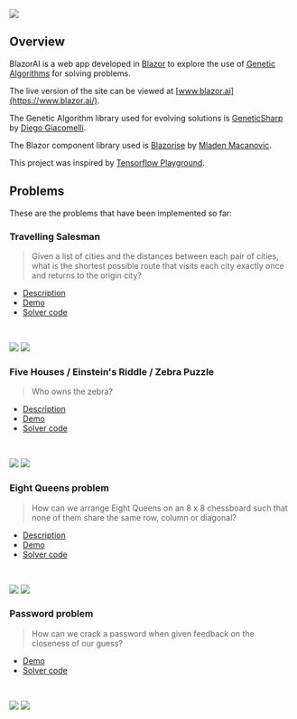 ![](docs/images/blazor-ai-logo.png)

## Overview

BlazorAI is a web app developed in [Blazor](https://dotnet.microsoft.com/apps/aspnet/web-apps/blazor) to explore the use of [Genetic Algorithms](https://en.wikipedia.org/wiki/Genetic_algorithm) for solving problems.

The live version of the site can be viewed at [www.blazor.ai](https://www.blazor.ai/).

The Genetic Algorithm library used for evolving solutions is [GeneticSharp](https://github.com/giacomelli/GeneticSharp) by [Diego Giacomelli](https://github.com/giacomelli).

The Blazor component library used is [Blazorise](https://blazorise.com/) by [Mladen Macanovic](https://github.com/stsrki).

This project was inspired by [Tensorflow Playground](https://playground.tensorflow.org/).

## Problems

These are the problems that have been implemented so far:

### Travelling Salesman

> Given a list of cities and the distances between each pair of cities, what is the shortest possible route that visits each city exactly once and returns to the origin city?

* [Description](https://en.wikipedia.org/wiki/Travelling_salesman_problem)
* [Demo](https://www.blazor.ai/travellingsalesman)
* [Solver code](BlazorAI.Shared/Solvers/TravellingSalesmanSolver.cs)

</br>

![](docs/images/TravellingSalesman-2.png) ![](docs/images/TravellingSalesman-3.png)

### Five Houses / Einstein's Riddle / Zebra Puzzle

> Who owns the zebra?

* [Description](https://en.wikipedia.org/wiki/Zebra_Puzzle)
* [Demo](https://www.blazor.ai/fivehouses)
* [Solver code](BlazorAI.Shared/Solvers/FiveHousesSolver.cs)

</br>
  
![](docs/images/FiveHouses-1.png) ![](docs/images/FiveHouses-2.png)

### Eight Queens problem

> How can we arrange Eight Queens on an 8 x 8 chessboard such that none of them share the same row, column or diagonal?

* [Description](https://en.wikipedia.org/wiki/Eight_queens_puzzle)
* [Demo](https://www.blazor.ai/eightqueens)
* [Solver code](BlazorAI.Shared/Solvers/EightQueensSolver.cs)

</br>

![](docs/images/EightQueens-1.png) ![](docs/images/EightQueens-2.png)

### Password problem

> How can we crack a password when given feedback on the closeness of our guess?

* [Demo](https://www.blazor.ai/password)
* [Solver code](BlazorAI.Shared/Solvers/PasswordSolver.cs)

</br>

![](docs/images/Password-1.png) ![](docs/images/Password-2.png)

